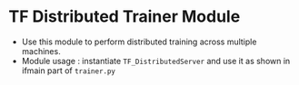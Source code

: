 # TF Distributed Trainer Module
- Use this module to perform distributed training across multiple machines.
- Module usage : instantiate `TF_DistributedServer` and use it as shown in ifmain part of `trainer.py`
